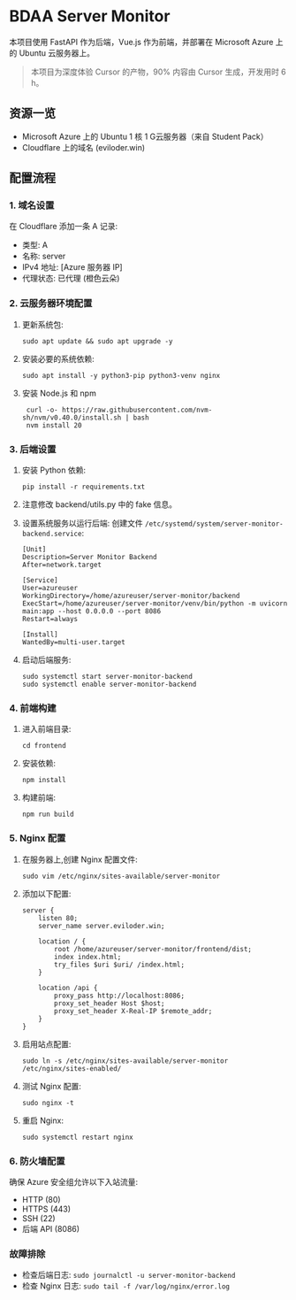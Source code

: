 # BDAA Server Monitor

本项目使用 FastAPI 作为后端，Vue.js 作为前端，并部署在 Microsoft Azure 上的 Ubuntu 云服务器上。

> 本项目为深度体验 Cursor 的产物，90% 内容由 Cursor 生成，开发用时 6 h。

## 资源一览

- Microsoft Azure 上的 Ubuntu 1 核 1 G云服务器（来自 Student Pack）
- Cloudflare 上的域名 (eviloder.win)

## 配置流程

### 1. 域名设置

在 Cloudflare 添加一条 A 记录:
 - 类型: A
 - 名称: server
 - IPv4 地址: [Azure 服务器 IP]
 - 代理状态: 已代理 (橙色云朵)

### 2. 云服务器环境配置

1. 更新系统包:
   ```
   sudo apt update && sudo apt upgrade -y
   ```

2. 安装必要的系统依赖:
   ```
   sudo apt install -y python3-pip python3-venv nginx
   ```

3. 安装 Node.js 和 npm
   ```
    curl -o- https://raw.githubusercontent.com/nvm-sh/nvm/v0.40.0/install.sh | bash
    nvm install 20
   ```

### 3. 后端设置

1. 安装 Python 依赖:
   ```
   pip install -r requirements.txt
   ```

2. 注意修改 backend/utils.py 中的 fake 信息。

3. 设置系统服务以运行后端:
   创建文件 `/etc/systemd/system/server-monitor-backend.service`:
   ```
   [Unit]
   Description=Server Monitor Backend
   After=network.target

   [Service]
   User=azureuser
   WorkingDirectory=/home/azureuser/server-monitor/backend
   ExecStart=/home/azureuser/server-monitor/venv/bin/python -m uvicorn main:app --host 0.0.0.0 --port 8086
   Restart=always

   [Install]
   WantedBy=multi-user.target
   ```

4. 启动后端服务:
   ```
   sudo systemctl start server-monitor-backend
   sudo systemctl enable server-monitor-backend
   ```

### 4. 前端构建

1. 进入前端目录:
   ```
   cd frontend
   ```

2. 安装依赖:
   ```
   npm install
   ```

3. 构建前端:
   ```
   npm run build
   ```


### 5. Nginx 配置

1. 在服务器上,创建 Nginx 配置文件:
   ```
   sudo vim /etc/nginx/sites-available/server-monitor
   ```

2. 添加以下配置:
   ```nginx
   server {
       listen 80;
       server_name server.eviloder.win;

       location / {
           root /home/azureuser/server-monitor/frontend/dist;
           index index.html;
           try_files $uri $uri/ /index.html;
       }

       location /api {
           proxy_pass http://localhost:8086;
           proxy_set_header Host $host;
           proxy_set_header X-Real-IP $remote_addr;
       }
   }
   ```

3. 启用站点配置:
   ```
   sudo ln -s /etc/nginx/sites-available/server-monitor /etc/nginx/sites-enabled/
   ```

4. 测试 Nginx 配置:
   ```
   sudo nginx -t
   ```

5. 重启 Nginx:
   ```
   sudo systemctl restart nginx
   ```

### 6. 防火墙配置

确保 Azure 安全组允许以下入站流量:
- HTTP (80)
- HTTPS (443)
- SSH (22)
- 后端 API (8086)


### 故障排除

- 检查后端日志: `sudo journalctl -u server-monitor-backend`
- 检查 Nginx 日志: `sudo tail -f /var/log/nginx/error.log`

